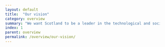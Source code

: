 ```yaml
---
layout: default
title:  "Our vision"
category: overview
summary: "We want Scotland to be a leader in the technological and social innovations of the future, to harness that innovation to improve lives for the better and to export our solutions to the rest of the world."
index: 1
parent: overview
permalink: /overview/our-vision/
---
```


